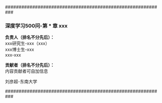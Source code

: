 ###########################################################

### 深度学习500问-第 * 章 xxx

**负责人（排名不分先后）：**  
xxx研究生-xxx（xxx）  
xxx博士生-xxx  
xxx-xxx  


**贡献者（排名不分先后）：**  
内容贡献者可自加信息

刘彦超-东南大学

###########################################################